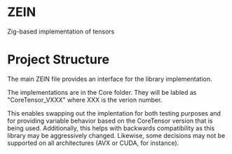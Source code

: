 # ZEIN
Zig-based implementation of tensors


# Project Structure
The main ZEIN file provides an interface for the library implementation.

The implementations are in the Core folder. They will be labled as "CoreTensor_VXXX" where XXX is the verion number.

This enables swapping out the implentation for both testing purposes and for providing variable behavior based on the CoreTensor version that is being used.
Additionally, this helps with backwards compatibility as this library may be aggressively changed. Likewise, some decisions may not be supported on all 
architectures (AVX or CUDA, for instance).
